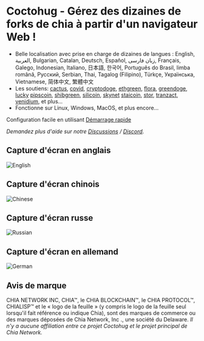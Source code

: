 # Coctohug - Gérez des dizaines de forks de chia à partir d&#39;un navigateur Web !
- Belle localisation avec prise en charge de dizaines de langues : English, العربية, Bulgarian, Catalan, Deutsch, Español, زبان فارسی, Français, Galego, Indonesian, Italiano, 日本語, 한국어, Português do Brasil, limba română, Русский, Serbian, Thai, Tagalog (Filipino), Türkçe, Українська, Vietnamese, 简体中文, 繁體中文
- Les soutiens: [cactus](https://github.com/raingggg/coctohug-cactus), [covid](https://github.com/raingggg/coctohug-covid), [cryptodoge](https://github.com/raingggg/coctohug-cryptodoge), [ethgreen](https://github.com/raingggg/coctohug-ethgreen), [flora](https://github.com/raingggg/coctohug-flora), [greendoge](https://github.com/raingggg/coctohug-greendoge), [lucky](https://github.com/raingggg/coctohug-lucky) [pipscoin](https://github.com/raingggg/coctohug-pipscoin), [shibgreen](https://github.com/raingggg/coctohug-shibgreen), [silicoin](https://github.com/raingggg/coctohug-silicoin), [skynet](https://github.com/raingggg/coctohug-skynet) [staicoin](https://github.com/raingggg/coctohug-staicoin), [stor](https://github.com/raingggg/coctohug-stor), [tranzact](https://github.com/raingggg/coctohug-tranzact), [venidium](https://github.com/raingggg/coctohug-venidium), et plus...
- Fonctionne sur Linux, Windows, MacOS, et plus encore...

Configuration facile en utilisant [Démarrage rapide](https://www.coctohug.xyz/)

*Demandez plus d&#39;aide sur notre [Discussions](https://github.com/raingggg/coctohug/discussions) / [Discord](https://discord.com/channels/914698944435613716/914698944435613718)*.

## Capture d&#39;écran en anglais
![English](https://raw.githubusercontent.com/raingggg/coctohug/main/images/coctohug-summary-en-min.png)

## Capture d&#39;écran chinois
![Chinese](https://raw.githubusercontent.com/raingggg/coctohug/main/images/coctohug-summary-cn-min.png)

## Capture d&#39;écran russe
![Russian](https://raw.githubusercontent.com/raingggg/coctohug/main/images/coctohug-summary-russian-min.png)

## Capture d&#39;écran en allemand
![German](https://raw.githubusercontent.com/raingggg/coctohug/main/images/coctohug-summary-german-min.png)


## Avis de marque
CHIA NETWORK INC, CHIA™, le CHIA BLOCKCHAIN™, le CHIA PROTOCOL™, CHIALISP™ et le « logo de la feuille » (y compris le logo de la feuille seul lorsqu&#39;il fait référence ou indique Chia), sont des marques de commerce ou des marques déposées de Chia Network, Inc ., une société du Delaware. *Il n&#39;y a aucune affiliation entre ce projet Coctohug et le projet principal de Chia Network.*
